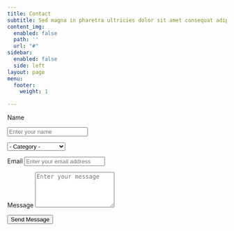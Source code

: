 ```yaml
---
title: Contact
subtitle: Sed magna in pharetra ultricies dolor sit amet consequat adipiscing lorem.
content_img:
  enabled: false
  path: ''
  url: "#"
sidebar:
  enabled: false
  side: left
layout: page
menu:
  footer:
    weight: 1

---
```

<form name="contactForm" method="POST" netlify-honeypot="bot-field" data-netlify="true" id="contact-form" class="contact-form"> 

<p class="form-row"> 

<label class="form-label" for="contact-user-name">Name</label> 

<input type="text" name="name" id="contact-user-name" class="form-input" placeholder="Enter your name"> <span class="input-focus" aria-hidden="true"></span> </p> 
  
<select name="demo-category" id="demo-category">
                                <option value="">- Category -</option>
                                <option value="1">Manufacturing</option>
                                <option value="1">Shipping</option>
                                <option value="1">Administration</option>
                                <option value="1">Human Resources</option>
                            </select>

<p class="form-row"> <label class="form-label" for="contact-user-email">Email</label> <input type="email" name="email" id="contact-user-email" class="form-input" placeholder="Enter your email address"> <span class="input-focus" aria-hidden="true"></span> </p> 

<p class="form-row"> <label class="form-label" for="contact-message">Message</label> <textarea name="message" id="contact-message" class="form-textarea" rows="5" placeholder="Enter your message"></textarea> <span class="input-focus" aria-hidden="true"></span> </p> 

<input type="hidden" name="form-name" value="contactForm" /> <p class="form-row form-submit"> 

<button type="submit" class="primary button">Send Message</button> </p> </form><!-- .contact-form -->